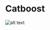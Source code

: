# Catboost
![alt text](https://github.com/[IshaTyagi721]/[CatBoost]/blob/[master]/Capture.PNG?raw=true)
